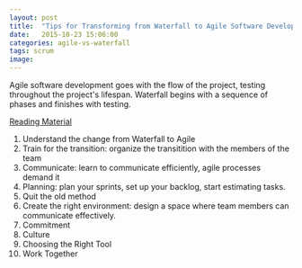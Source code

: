 ```yaml
---
layout: post
title:  "Tips for Transforming from Waterfall to Agile Software Development notes"
date:   2015-10-23 15:06:00
categories: agile-vs-waterfall
tags: scrum
image:
---
```


Agile software development goes with the flow of the project, testing throughout the project's lifespan. Waterfall begins with a sequence of phases and finishes with testing.

[Reading Material](http://www.orchestrate.com/blog/10-tips-for-transforming-from-waterfall-to-agile-software-development/)

1. Understand the change from Waterfall to Agile
2. Train for the transition: organize the transitition with the members of the team
3. Communicate: learn to communicate efficiently, agile processes demand it
4. Planning: plan your sprints, set up your backlog, start estimating tasks.
5. Quit the old method
6. Create the right environment: design a space where team members can communicate effectively.
7. Commitment
8. Culture
9. Choosing the Right Tool
10. Work Together
